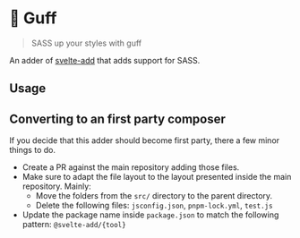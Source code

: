 # 📛 Guff

> SASS up your styles with guff

An adder of [svelte-add](https://github.com/svelte-add) that adds support for SASS.

## Usage


## Converting to an first party composer

If you decide that this adder should become first party, there a few minor things to do.

-   Create a PR against the main repository adding those files.
-   Make sure to adapt the file layout to the layout presented inside the main repository. Mainly:
    -   Move the folders from the `src/` directory to the parent directory.
    -   Delete the following files: `jsconfig.json`, `pnpm-lock.yml`, `test.js`
-   Update the package name inside `package.json` to match the following pattern: `@svelte-add/{tool}`
